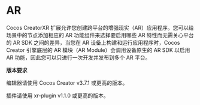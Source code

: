# AR

Cocos CreatorXR 扩展允许您创建跨平台的增强现实（AR）应用程序。您可以给场景中的节点添加相应的 AR 功能组件来选择要启用哪些 AR 特性而无需关心平台的 AR SDK 之间的差异，当您在 AR 设备上构建和运行应用程序时，Cocos Creator 引擎底层的 AR 模块（AR Module）会调用设备原生的 AR SDK 以启用 AR 功能，因此您可以只进行一次开发并发布到多个 AR 平台。

**版本要求**

编辑器请使用 Cocos Creator v3.7.1 或更高的版本。

插件请使用 xr-plugin v1.1.0 或更高的版本。
